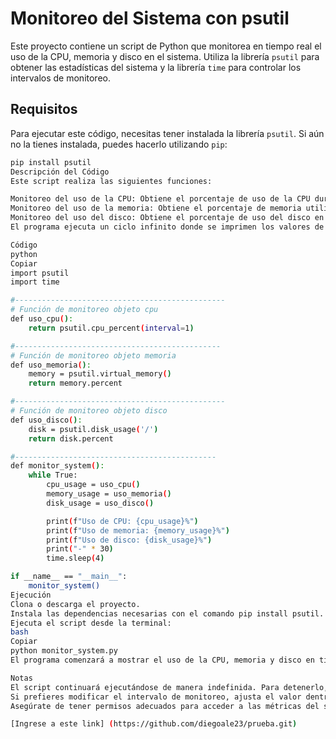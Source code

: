 # Monitoreo del Sistema con psutil

Este proyecto contiene un script de Python que monitorea en tiempo real el uso de la CPU, memoria y disco en el sistema. Utiliza la librería `psutil` para obtener las estadísticas del sistema y la librería `time` para controlar los intervalos de monitoreo.

## Requisitos

Para ejecutar este código, necesitas tener instalada la librería `psutil`. Si aún no la tienes instalada, puedes hacerlo utilizando `pip`:

```bash
pip install psutil
Descripción del Código
Este script realiza las siguientes funciones:

Monitoreo del uso de la CPU: Obtiene el porcentaje de uso de la CPU durante 1 segundo.
Monitoreo del uso de la memoria: Obtiene el porcentaje de memoria utilizada en el sistema.
Monitoreo del uso del disco: Obtiene el porcentaje de uso del disco en la partición raíz (/).
El programa ejecuta un ciclo infinito donde se imprimen los valores de uso de CPU, memoria y disco, actualizados cada 4 segundos.

Código
python
Copiar
import psutil
import time

#-----------------------------------------------
# Función de monitoreo objeto cpu
def uso_cpu():
    return psutil.cpu_percent(interval=1)

#----------------------------------------------
# Función de monitoreo objeto memoria
def uso_memoria():
    memory = psutil.virtual_memory()
    return memory.percent

#-----------------------------------------------
# Función de monitoreo objeto disco
def uso_disco():
    disk = psutil.disk_usage('/')
    return disk.percent

#---------------------------------------------
def monitor_system():
    while True:
        cpu_usage = uso_cpu()
        memory_usage = uso_memoria()
        disk_usage = uso_disco()

        print(f"Uso de CPU: {cpu_usage}%")
        print(f"Uso de memoria: {memory_usage}%")
        print(f"Uso de disco: {disk_usage}%")
        print("-" * 30)
        time.sleep(4)

if __name__ == "__main__":
    monitor_system()
Ejecución
Clona o descarga el proyecto.
Instala las dependencias necesarias con el comando pip install psutil.
Ejecuta el script desde la terminal:
bash
Copiar
python monitor_system.py
El programa comenzará a mostrar el uso de la CPU, memoria y disco en tiempo real cada 4 segundos.

Notas
El script continuará ejecutándose de manera indefinida. Para detenerlo, puedes interrumpirlo con Ctrl + C.
Si prefieres modificar el intervalo de monitoreo, ajusta el valor dentro de time.sleep(4) en el script.
Asegúrate de tener permisos adecuados para acceder a las métricas del sistema.

[Ingrese a este link] (https://github.com/diegoale23/prueba.git)
